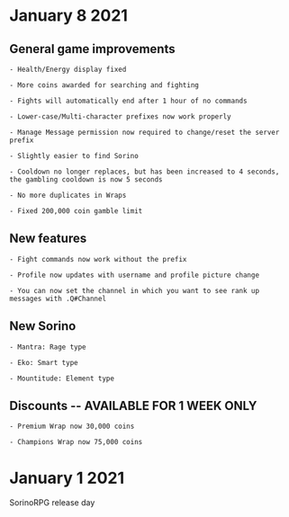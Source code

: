 # January 8 2021


  ## General game improvements
  
  
    - Health/Energy display fixed
    
    - More coins awarded for searching and fighting
    
    - Fights will automatically end after 1 hour of no commands
    
    - Lower-case/Multi-character prefixes now work properly  
    
    - Manage Message permission now required to change/reset the server prefix
    
    - Slightly easier to find Sorino
    
    - Cooldown no longer replaces, but has been increased to 4 seconds, the gambling cooldown is now 5 seconds
    
    - No more duplicates in Wraps
    
    - Fixed 200,000 coin gamble limit


  ## New features
  
    - Fight commands now work without the prefix
    
    - Profile now updates with username and profile picture change
    
    - You can now set the channel in which you want to see rank up messages with .Q#Channel


  ## New Sorino
  
    - Mantra: Rage type
    
    - Eko: Smart type
    
    - Mountitude: Element type


  ## Discounts -- AVAILABLE FOR 1 WEEK ONLY
  
    - Premium Wrap now 30,000 coins
    
    - Champions Wrap now 75,000 coins 

# January 1 2021
SorinoRPG release day

